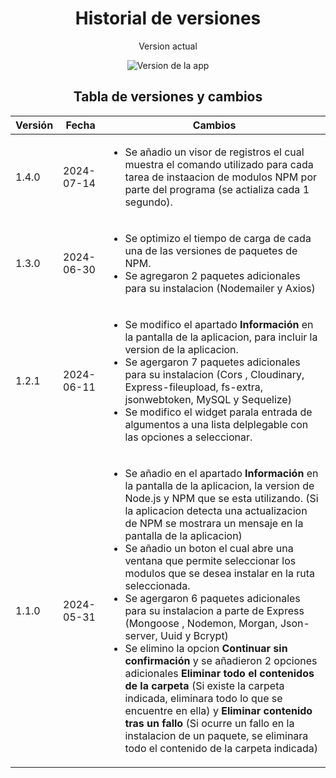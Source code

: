 <h1 align="center">Historial de versiones</h1>


<div align="center">
    <p>Version actual</p>
    <img src="https://img.shields.io/badge/Version-1.4.0-blue.svg" alt="Version de la app">
</div>

<h2 align="center">Tabla de versiones y cambios</h2>
<table>
    <thead>
        <tr>
            <th>Versión</th>
            <th>Fecha</th>
            <th>Cambios</th>
        </tr>
    </thead>
    <tbody>
        <tr>
            <td>1.4.0</td>
            <td>2024-07-14</td>
            <td>
                <ul>
                    <li>
                        Se añadio un visor de registros el cual muestra el comando utilizado para cada tarea de instaacion de modulos NPM por parte del programa (se actializa cada 1 segundo).
                    </li>
                </ul>
            </td>
        </tr>
        <tr>
            <td>1.3.0</td>
            <td>2024-06-30</td>
            <td>
                <ul>
                    <li>
                        Se optimizo el tiempo de carga de cada una de las versiones de paquetes de NPM.
                    </li>
                    <li>
                        Se agregaron 2 paquetes adicionales para su instalacion (Nodemailer y Axios) 
                    </li>
                </ul>
            </td>
        </tr>
        <tr>
            <td>1.2.1</td>
            <td>2024-06-11</td>
            <td>
                <ul>
                    <li>
                        Se modifico el apartado <strong>Información</strong> en la pantalla de la aplicacion, para incluir la version de la aplicacion.
                    </li>
                    <li>
                        Se agergaron 7 paquetes adicionales para su instalacion (Cors , Cloudinary, Express-fileupload, fs-extra, jsonwebtoken, MySQL y Sequelize)
                    </li>
                    <li>
                        Se modifico el widget parala entrada de algumentos a una lista delplegable con las opciones a seleccionar.
                    </li>
                </ul>
            </td>
        </tr>
        <tr>
            <td>1.1.0</td>
            <td>2024-05-31</td>
            <td>
                <ul>
                    <li>    
                        Se añadio en el apartado <strong>Información</strong> en la pantalla de la aplicacion, la version de Node.js y NPM que se esta utilizando. (Si la aplicacion detecta una actualizacion de NPM se mostrara un mensaje en la pantalla de la aplicacion)
                    </li>
                    <li>
                        Se añadio un boton el cual abre una ventana que permite seleccionar los modulos que se desea instalar en la ruta seleccionada.
                    </li>
                    <li>
                        Se agergaron 6 paquetes adicionales para su instalacion a parte de Express (Mongoose , Nodemon, Morgan, Json-server, Uuid y Bcrypt)
                    </li>
                    <li>    
                        Se elimino la opcion <strong>Continuar sin confirmación</strong> y se añadieron 2 opciones adicionales <strong>Eliminar todo el contenidos de la carpeta</strong> (Si existe la carpeta indicada, eliminara todo lo que se encuentre en ella) y <strong>Eliminar contenido tras un fallo</strong> (Si ocurre un fallo en la instalacion de un paquete, se eliminara todo el contenido de la carpeta indicada)
                    </li>
                </ul>
            </td>
        </tr>
</table>